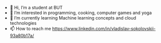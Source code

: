 - 👋 Hi, I’m a student at BUT
- 👀 I’m interested in programming, cooking, computer games and yoga
- 🌱 I’m currently learning Machine learning concepts and cloud technologies
- 📫 How to reach me https://www.linkedin.com/in/vladislav-sokolovskii-93a80b17a/

<!---
vsokolov00/vsokolov00 is a ✨ special ✨ repository because its `README.md` (this file) appears on your GitHub profile.
You can click the Preview link to take a look at your changes.
--->
